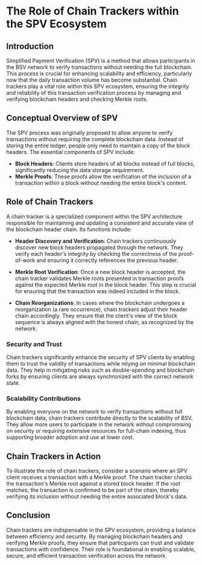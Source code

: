 # The Role of Chain Trackers within the SPV Ecosystem

## Introduction

Simplified Payment Verification (SPV) is a method that allows participants in the BSV network to verify transactions without needing the full blockchain. This process is crucial for enhancing scalability and efficiency, particularly now that the daily transaction volume has become substantial. Chain trackers play a vital role within this SPV ecosystem, ensuring the integrity and reliability of this transaction verification process by managing and verifying blockchain headers and checking Merkle roots.

## Conceptual Overview of SPV

The SPV process was originally proposed to allow anyone to verify transactions without requiring the complete blockchain data. Instead of storing the entire ledger, people only need to maintain a copy of the block headers. The essential components of SPV include:

- **Block Headers**: Clients store headers of all blocks instead of full blocks, significantly reducing the data storage requirement.
- **Merkle Proofs**: These proofs allow the verification of the inclusion of a transaction within a block without needing the entire block's content.

## Role of Chain Trackers

A chain tracker is a specialized component within the SPV architecture responsible for maintaining and updating a consistent and accurate view of the blockchain header chain. Its functions include:

- **Header Discovery and Verification**: Chain trackers continuously discover new block headers propagated through the network. They verify each header's integrity by checking the correctness of the proof-of-work and ensuring it correctly references the previous header.

- **Merkle Root Verification**: Once a new block header is accepted, the chain tracker validates Merkle roots presented in transaction proofs against the expected Merkle root in the block header. This step is crucial for ensuring that the transaction was indeed included in the block.

- **Chain Reorganizations**: In cases where the blockchain undergoes a reorganization (a rare occurrence), chain trackers adjust their header chain accordingly. They ensure that the client's view of the block sequence is always aligned with the honest chain, as recognized by the network.

### Security and Trust

Chain trackers significantly enhance the security of SPV clients by enabling them to trust the validity of transactions while relying on minimal blockchain data. They help in mitigating risks such as double-spending and blockchain forks by ensuring clients are always synchronized with the correct network state.

### Scalability Contributions

By enabling everyone on the network to verify transactions without full blockchain data, chain trackers contribute directly to the scalability of BSV. They allow more users to participate in the network without compromising on security or requiring extensive resources for full-chain indexing, thus supporting broader adoption and use at lower cost.

## Chain Trackers in Action

To illustrate the role of chain trackers, consider a scenario where an SPV client receives a transaction with a Merkle proof. The chain tracker checks the transaction's Merkle root against a stored block header. If the root matches, the transaction is confirmed to be part of the chain, thereby verifying its inclusion without needing the entire associated block's data.

## Conclusion

Chain trackers are indispensable in the SPV ecosystem, providing a balance between efficiency and security. By managing blockchain headers and verifying Merkle proofs, they ensure that participants can trust and validate transactions with confidence. Their role is foundational in enabling scalable, secure, and efficient transaction verification across the network. 
